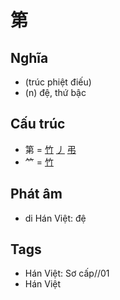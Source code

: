 # 第

## Nghĩa

* (trúc phiệt điếu)
* (n) đệ, thứ bậc

## Cấu trúc
* 第 = [竹](竹.md) [丿](丿.md) [弔](弔.md)
* ⺮ = [竹](竹.md)

## Phát âm

* di Hán Việt: đệ

## Tags
* Hán Việt: Sơ cấp//01
* Hán Việt

<script>window.HANZI_FIELD='第';</script>
